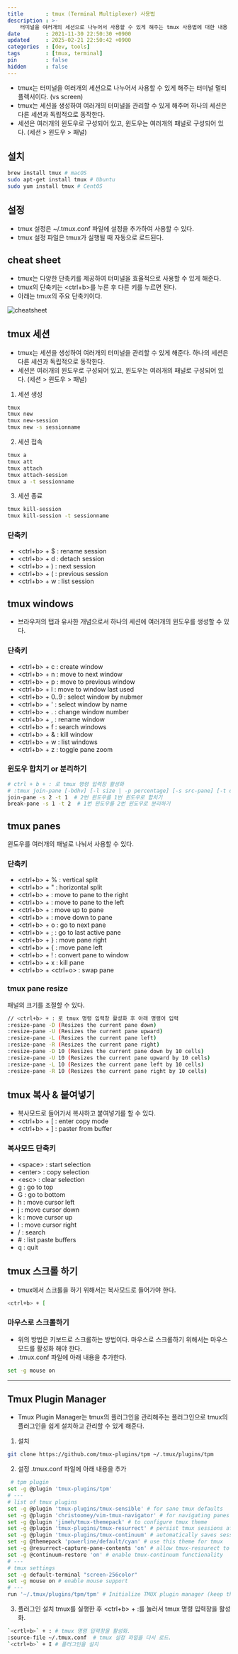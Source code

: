 ```yaml
---
title       : tmux (Terminal Multiplexer) 사용법
description : >-
    터미널을 여러개의 세션으로 나누어서 사용할 수 있게 해주는 tmux 사용법에 대한 내용
date        : 2021-11-30 22:50:30 +0900
updated     : 2025-02-21 22:50:42 +0900
categories  : [dev, tools]
tags        : [tmux, terminal]
pin         : false
hidden      : false
---
```


- tmux는 터미널을 여러개의 세션으로 나누어서 사용할 수 있게 해주는 터미널 멀티플렉서이다. (vs screen)
- tmux는 세션을 생성하여 여러개의 터미널을 관리할 수 있게 해주며 하나의 세션은 다른 세션과 독립적으로 동작한다.
- 세션은 여러개의 윈도우로 구성되어 있고, 윈도우는 여러개의 패널로 구성되어 있다. (세션 > 윈도우 > 패널)

## 설치
```bash
brew install tmux # macOS
sudo apt-get install tmux # Ubuntu
sudo yum install tmux # CentOS
```

## 설정
- tmux 설정은 ~/.tmux.conf 파일에 설정을 추가하여 사용할 수 있다.
- tmux 설정 파일은 tmux가 실행될 때 자동으로 로드된다.

## cheat sheet
- tmux는 다양한 단축키를 제공하여 터미널을 효율적으로 사용할 수 있게 해준다.
- tmux의 단축키는 <ctrl+b>를 누른 후 다른 키를 누르면 된다.
- 아래는 tmux의 주요 단축키이다.

![cheatsheet](https://github.com/clang-engineer/clang-engineer.github.io/assets/39648594/a0c5a05e-7a05-40ea-bd1a-9afc4ad999f9)
 
## tmux 세션
- tmux는 세션을 생성하여 여러개의 터미널을 관리할 수 있게 해준다. 하나의 세션은 다른 세션과 독립적으로 동작한다.
- 세션은 여러개의 윈도우로 구성되어 있고, 윈도우는 여러개의 패널로 구성되어 있다. (세션 > 윈도우 > 패널)

1. 세션 생성
```bash
tmux
tmux new
tmux new-session
tmux new -s sessionname
```

2. 세션 접속
```bash
tmux a
tmux att
tmux attach
tmux attach-session
tmux a -t sessionname
```

3. 세션 종료
```bash
tmux kill-session
tmux kill-session -t sessionname
```

### 단축키
>
- <ctrl+b> + $ : rename session
- <ctrl+b> + d : detach session
- <ctrl+b> + ) : next session
- <ctrl+b> + ( : previous session
- <ctrl+b> + w : list session

## tmux windows
- 브라우저의 탭과 유사한 개념으로서 하나의 세션에 여러개의 윈도우를 생성할 수 있다.

### 단축키
>
- <ctrl+b> + c : create window
- <ctrl+b> + n : move to next window
- <ctrl+b> + p : move to previous window
- <ctrl+b> + l : move to window last used
- <ctrl+b> + 0..9 : select window by nubmer
- <ctrl+b> + ' : select window by name
- <ctrl+b> + . : change window number
- <ctrl+b> + , : rename window
- <ctrl+b> + f : search windows
- <ctrl+b> + & : kill window
- <ctrl+b> + w : list windows
- <ctrl+b> + z : toggle pane zoom

### 윈도우 합치기 or 분리하기
```sh
# ctrl + b + : 로 tmux 명령 입력창 활성화
# :tmux join-pane [-bdhv] [-l size | -p percentage] [-s src-pane] [-t dst-pane]
join-pane -s 2 -t 1  # 2번 윈도우를 1번 윈도우로 합치기
break-pane -s 1 -t 2  # 1번 윈도우를 2번 윈도우로 분리하기
```

## tmux panes
윈도우를 여러개의 패널로 나눠서 사용할 수 있다.

### 단축키
- <ctrl+b> + % : vertical split
- <ctrl+b> + " : horizontal split
- <ctrl+b> + <left> : move to pane to the right
- <ctrl+b> + <right> : move to pane to the left
- <ctrl+b> + <up> : move up to pane
- <ctrl+b> + <right> : move down to pane 
- <ctrl+b> + o : go to next pane
- <ctrl+b> + ; : go to last active pane
- <ctrl+b> + } : move pane right 
- <ctrl+b> + { : move pane left 
- <ctrl+b> + ! : convert pane to window 
- <ctrl+b> + x : kill pane
- <ctrl+b> + <ctrl+o> : swap pane

### tmux pane resize
패널의 크기를 조절할 수 있다.
```bash
// <ctrl+b> + : 로 tmux 명령 입력창 활성화 후 아래 명령어 입력
:resize-pane -D (Resizes the current pane down) 
:resize-pane -U (Resizes the current pane upward) 
:resize-pane -L (Resizes the current pane left) 
:resize-pane -R (Resizes the current pane right) 
:resize-pane -D 10 (Resizes the current pane down by 10 cells) 
:resize-pane -U 10 (Resizes the current pane upward by 10 cells) 
:resize-pane -L 10 (Resizes the current pane left by 10 cells) 
:resize-pane -R 10 (Resizes the current pane right by 10 cells) 
```

## tmux 복사 & 붙여넣기
- 복사모드로 들어가서 복사하고 붙여넣기를 할 수 있다.
- <ctrl+b> + [ : enter copy mode
- <ctrl+b> + ] : paster from buffer

### 복사모드 단축키
- \<space\> : start selection
- \<enter\> : copy selection
- \<esc\> : clear selection
- g : go to top
- G : go to bottom
- h : move cursor left
- j : move cursor down
- k : move cursor up
- l : move cursor right
- / : search
- \# : list paste buffers
- q : quit

## tmux 스크롤 하기
- tmux에서 스크롤을 하기 위해서는 복사모드로 들어가야 한다.

```bash
<ctrl+b> + [
```

### 마우스로 스크롤하기
- 위의 방법은 키보드로 스크롤하는 방법이다. 마우스로 스크롤하기 위해서는 마우스모드를 활성화 해야 한다.
- .tmux.conf 파일에 아래 내용을 추가한다.
 
```bash
set -g mouse on
```

---

## Tmux Plugin Manager
- Tmux Plugin Manager는 tmux의 플러그인을 관리해주는 플러그인으로 tmux의 플러그인을 쉽게 설치하고 관리할 수 있게 해준다.

1. 설치
```bash
git clone https://github.com/tmux-plugins/tpm ~/.tmux/plugins/tpm
```

2. 설정
.tmux.conf 파일에 아래 내용을 추가
```sh
 # tpm plugin
set -g @plugin 'tmux-plugins/tpm'
# ---
# list of tmux plugins
set -g @plugin 'tmux-plugins/tmux-sensible' # for sane tmux defaults
set -g @plugin 'christoomey/vim-tmux-navigator' # for navigating panes and vim/nvim with Ctrl-hjkl
set -g @plugin 'jimeh/tmux-themepack' # to configure tmux theme
set -g @plugin 'tmux-plugins/tmux-resurrect' # persist tmux sessions after computer restart
set -g @plugin 'tmux-plugins/tmux-continuum' # automatically saves sessions for you every 15 minutes
set -g @themepack 'powerline/default/cyan' # use this theme for tmux
set -g @resurrect-capture-pane-contents 'on' # allow tmux-ressurect to capture pane contents
set -g @continuum-restore 'on' # enable tmux-continuum functionality
# ---
# tmux settings
set -g default-terminal "screen-256color"
set -g mouse on # enable mouse support
# ---
run '~/.tmux/plugins/tpm/tpm' # Initialize TMUX plugin manager (keep this line at the very bottom of tmux.conf)
```

3. 플러그인 설치
tmux를 실행한 후 <ctrl+b> + :를 눌러서 tmux 명령 입력창을 활성화.
```bash
`<crtl+b>` + : # tmux 명령 입력창을 활성화.
:source-file ~/.tmux.conf  # tmux 설정 파일을 다시 로드.
`<ctrl+b>` + I # 플러그인을 설치
```